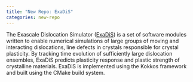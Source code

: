 ```yaml
---
title: "New Repo: ExaDiS"
categories: new-repo
---
```


The Exascale Dislocation Simulator ([ExaDiS](https://github.com/LLNL/exadis)) is a set of software modules written to enable numerical simulations of large groups of moving and interacting dislocations, line defects in crystals responsible for crystal plasticity. By tracking time evolution of sufficiently large dislocation ensembles, ExaDiS predicts plasticity response and plastic strength of crystalline materials. ExaDiS is implemented using the Kokkos framework and built using the CMake build system.
